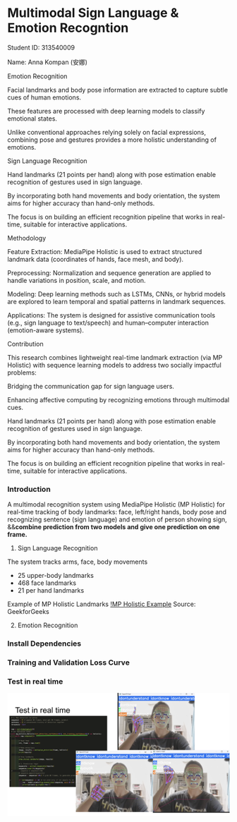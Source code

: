 # Multimodal Sign Language & Emotion Recogntion

Student ID: 313540009 

Name: Anna Kompan (安娜)

Emotion Recognition

Facial landmarks and body pose information are extracted to capture subtle cues of human emotions.

These features are processed with deep learning models to classify emotional states.

Unlike conventional approaches relying solely on facial expressions, combining pose and gestures provides a more holistic understanding of emotions.

Sign Language Recognition

Hand landmarks (21 points per hand) along with pose estimation enable recognition of gestures used in sign language.

By incorporating both hand movements and body orientation, the system aims for higher accuracy than hand-only methods.

The focus is on building an efficient recognition pipeline that works in real-time, suitable for interactive applications.

Methodology

Feature Extraction: MediaPipe Holistic is used to extract structured landmark data (coordinates of hands, face mesh, and body).

Preprocessing: Normalization and sequence generation are applied to handle variations in position, scale, and motion.

Modeling: Deep learning methods such as LSTMs, CNNs, or hybrid models are explored to learn temporal and spatial patterns in landmark sequences.

Applications: The system is designed for assistive communication tools (e.g., sign language to text/speech) and human–computer interaction (emotion-aware systems).

Contribution

This research combines lightweight real-time landmark extraction (via MP Holistic) with sequence learning models to address two socially impactful problems:

Bridging the communication gap for sign language users.

Enhancing affective computing by recognizing emotions through multimodal cues.

Hand landmarks (21 points per hand) along with pose estimation enable recognition of gestures used in sign language.

By incorporating both hand movements and body orientation, the system aims for higher accuracy than hand-only methods.

The focus is on building an efficient recognition pipeline that works in real-time, suitable for interactive applications.
### Introduction
A multimodal recognition system using MediaPipe Holistic (MP Holistic) for real-time tracking of body landmarks: face, left/right hands, body pose and recognizing sentence (sign language) and emotion of person showing sign, &&**combine prediction from two models and give one prediction on one frame.**

1. Sign Language Recognition

The system tracks arms, face, body movements 

- 25 upper-body landmarks
- 468 face landmarks
- 21 per hand landmarks

Example of MP Holistic Landmarks
[!MP Holistic Example](./mp_holistic.png)
Source: GeekforGeeks

2. Emotion Recognition

### Install Dependencies
### Training and Validation Loss Curve
### Test in real time
![Real time test for 3 sentences](./real_time.jpg)
